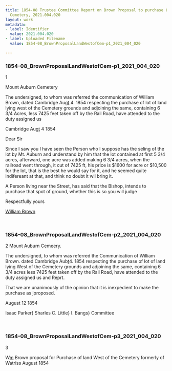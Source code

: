 ```yaml
---
title: 1854-08 Trustee Committee Report on Brown Proposal to purchase Land West of
  Cemetery, 2021.004.020
layout: work
metadata:
- label: Identifier
  value: 2021.004.020
- label: Uploaded Filename
  value: 1854-08_BrownProposalLandWestofCem-p1_2021_004_020

---
```

<div class="pages">
<div id="page-1773847">
<h3><a name="page-1773847">1854-08_BrownProposalLandWestofCem-p1_2021_004_020</a></h3>
<div class="page-content">
<p>1</p>
<p>Mount Auburn Cemetery</p>
<p>The undersigned, to whom was referred the communication <span class='line-break'> </span>of William Brown, dated Cambridge Aug<u>t</u> 4. 1854 respecting<span class='line-break'> </span>the purchase of lot of land lying west of the Cemetery grounds <span class='line-break'> </span>and adjoining the same, containing 6 3/4 Acres, less 7425 feet taken <span class='line-break'> </span>off by the Rail Road, have attended to the duty assigned us</p>
<p>Cambridge Aug<u>t</u> 4 1854</p>
<p>Dear Sir</p>
<p>Since I saw you I have seen the <span class='line-break'> </span>Person who I suppose has the seling of the lot <span class='line-break'> </span>by Mt. Auburn and understand by him that the <span class='line-break'> </span>lot contained at first 5 3/4 acres, afterward, one <span class='line-break'> </span>acre was added making 6 3/4 acres, when the <span class='line-break'> </span>railroad went through, it cut of 7425 ft, his price <span class='line-break'> </span>is $1600 for acre or $10,500 for the lot, that <span class='line-break'> </span>is the best he would say for it, and he seemed<span class='line-break'> </span>quite indifereant at that, and think no doubt <span class='line-break'> </span>it wil bring it.</p>
<p>A Person living near the Street, has said that the <span class='line-break'> </span>Bishop, intends to purchase that spot of ground,<span class='line-break'> </span>whether this is so you will judge</p>
<p>Respectfully yours</p>
<p><u>William Brown</u></p>
</div>
</div>
<br />
<div id="page-1773849">
<h3><a name="page-1773849">1854-08_BrownProposalLandWestofCem-p2_2021_004_020</a></h3>
<div class="page-content">
<p>2<span class='line-break'> </span>Mount Auburn Cemeery.</p>
<p>The undersigned, to whom was referred the Communication <span class='line-break'> </span>of William Brown. dated Cambridge Aub<u>t</u>4. 1854  respecting <span class='line-break'> </span>the purchase of lot of land lying West of the Cemetery grounds <span class='line-break'> </span>and adjoining the same, containing 6 3/4 acres less 7425 feet taken <span class='line-break'> </span>off by the Rail Road, have attended to the duty assigned us<span class='line-break'> </span>and Reprt.</p>
<p>That we are unanimously of the opinion that <span class='line-break'> </span>it is inexpedient to make the purchase as jproposed.</p>
<p>August 12 1854</p>
<p>Isaac Parker}<span class='line-break'> </span>Sharles C. Little}<span class='line-break'> </span>I. Bangs} Committee</p>
</div>
</div>
<br />
<div id="page-1773851">
<h3><a name="page-1773851">1854-08_BrownProposalLandWestofCem-p3_2021_004_020</a></h3>
<div class="page-content">
<p>3</p>
<p>W<u>m</u> Brown proposal for <span class='line-break'> </span>Purchase of land <span class='line-break'> </span>West of the Cemetery <span class='line-break'> </span>formerly of Watriss<span class='line-break'> </span>August 1854</p>
</div>
</div>
<br />
</div>
